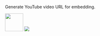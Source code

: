 <p>Generate YouTube video URL for embedding.</p>
<a href=http://bit.ly/YouTubeEmbed target=_blank><img src=https://octodex.github.com/images/original.png width=60></a> <a rel="license" href="http://creativecommons.org/licenses/by/4.0/"><img src="https://i.creativecommons.org/l/by/4.0/88x31.png"/></a>
